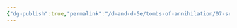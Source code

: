 ```yaml
---
{"dg-publish":true,"permalink":"/d-and-d-5e/tombs-of-annihilation/07-session-notes/session-3/y5-m3-d11/","noteIcon":"","created":"2025-07-30T19:55:16.244-05:00","updated":"2025-08-06T10:51:15.382-05:00"}
---
```


